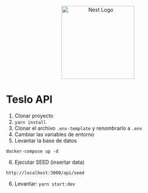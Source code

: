 <p align="center">
  <a href="http://nestjs.com/" target="blank"><img src="https://nestjs.com/img/logo-small.svg" width="200" alt="Nest Logo" /></a>
</p>

# Teslo API

1. Clonar proyecto
2. ```yarn install```
3. Clonar el archivo ```.env-template``` y renombrarlo a ```.env```
4. Cambiar las variables de entorno
5. Levantar la base de datos
```
docker-compose up -d
```

6. Ejecutar SEED (insertar data)
```
http://localhost:3000/api/seed
```

6. Levantar: ```yarn start:dev```
